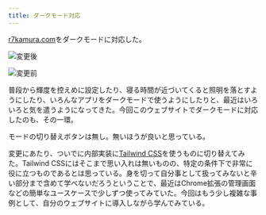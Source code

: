 ```yaml
---
title: ダークモード対応
---
```

[r7kamura.com](https://r7kamura.com/)をダークモードに対応した。

![](https://lh3.googleusercontent.com/docs/ADP-6oEn63Po3lERFqMzE8Mdk37ox7Eqq9u0V--EPou-Rls0z1h8lQBnqBxgfVZLqej6WKx2dXCA72E-IUdXpyqDKStHXcNOTYVCbTSnDQ31ycGAK4ZfIi9dEASIe70EF_oKypGJKMyzZBoQHFWL5Hn-CO6MxALaMe1DjXjRlSMGb36ZMWGZnvNkxGtNiV_sCJb3gd6N8h3qisP4WOa6o817X2UdFg8R64BBeER1b5Pi8TjugIpPfzOgVwpQh1sfeE2Az72ntdpQN_NGSfBt1PfwMGWE1s2ZND1NvsERuPqpn63U7OMUNzKDxDrcmjv9gYa7FbptZdXSQOeW5NDYCGISAty1XPyU5s_XpoAfPAzH2l_-yGOBTTJ-4pKqKkjQVDk6N441DPr-r8tv4t_Ji9QEKCgzEa2VxKDAphCD4qdZ3NWLYEMR0dxeQtHUz8Hd6sry7F8-a38X4hIEvqXY2JibA6DgxojfauqGP7WOVnicZSUDRWiorxxtBDjNalrT5VHAs3eG8yaC2WAabFUvsm8ZanDy1Ul_Kj3Gn1ZKBWcYtwzbtHH-jEv6sCi2-9JmFuer2P4CW7Gy7qB3m6uiuOI1Q3La35piJ4F6d0wShJqR6vDvXBx0aafIfEHJ1Pd6ixY5L5kW91cGi2GI8-fWpg_tyqWBE34TfZw-nlKHKdHB8dgRN7pz6eUKmlBdWQTdWYvGw-YJk2we3r4vi8teYbXa_AtIQM-p8M619xKHIpt-LfOOeoKQvkUbnRZBfCWShBpv7gGB6yke3qHGMJIAZTjI-yHTa2HlEh0LrHItFRNOjFQiGvV5yyq9ATPJ1N-PeshFKZhzbOflijtLr61MR0m5uCtmaTOh9GEx_OchvDTRMo7HMvIppj_3UGgD7BoFKRMdd75SaeQFoD1GGM-MgIKjMN0dmJnly0XK_fzMAVeQK64dysTkHYF2t0YgrT96JCXecfcnZuX51B0CRPn0El_yMTksW7hWHwObdMrYG1PYzLhGYS8F3C9oZrc7XZ3FGIv8T7l8SFed5X89Urmw2Y0SwsP4ZcZKWAfIXTkxbuc_J7LS4S1nmlP5IcjI-U-nGvG6sjs2UMByV0vuos32i9zP419505SxHnxXu3YQ8W9vNa4WP5S5f0UHVHzTUzwJm2Tg5R14bVLAtZFiLKqZ3tqP5L6zbNEVLjsxEHiQdE7uTieEzrzhzPnBNQC5jKHXfvvwhLEf_KcfBoZ_N4-ryusJeKm5fpSozeJeH36bp4AZwErEtVYC "変更後")

![](https://lh3.googleusercontent.com/docs/ADP-6oFunKpGlqpORy4UTXLK-phO788nErKvm_4m23RiTcEEJepFzEAtc-DK-1xvr3txEqQB_seU_cW1vuBmjnLe40nqaewEDG26g01wsvIGCn5fYxXMUw6-Sa7yPF5DqmMjzvkE-D_kj3_EUmH_TmlFiXiwO72bqBxtMGOIOFRIcCwiV-MwMUbvqckIE4lVVJQeBlvATyS1wSZb1oBLtgN84V13jXrPV5soMRjUhbDhyvfCXrfYelCVrAe0mW3hZOs-0cgyyqajAp1REUaoY3O0GO4QiDeFcJr5WJiPo1HETH3roF9yRZr--Z2qRrddynbyo0YGEKsl6ulr3fOuaY6-vUJHkOkDhez49hPycnOErnmaQ1wOFE9eW8ID0EDetqvvE8aFs-wSqOo4t73W4gSNIz0M8DnsOEO51s65sMTXjH0IwktX08k0kguE1NfYL28xzx7n_odLfgokt5bExy-uEQtYwsGh1Uo1ozCjQnwEH7nOqNeOA3z6i4gIo-DUfN7yYkqqDMfUCNG3xVUlRxFi3_FxFYeF4uyjyHFYBM9a8AikMPZf83KWlxqpwurFpNkDrZbbXAPhH2yftcq0I6cK-6llshZ5x6VBfNe7miK_bThkCUQIysPcJUb2DuqgGLg85bC-56UBaBFt9xwFtnngi579ECe5DrmLGeXdERQXDJoY3e9L5vP0wHIyqkz7BQK9cQG-nu2xbDcW7HSMj4hbd8XHYRk8KHKXHVmF7kjrcy36-yVyZ4v4HZ-DmQWewACgDXUNvuCGvA7shc4pDQaqNL1djNwMU1cFi5U1jjtHZton4KuoZuBqS8aBHlHJ-J7Jl4xAyKGKWfiFtF4sPXXvwnu1klkNd_pOIO2pMP9OnSzc44tkrJZ7MSw-AIY6foggiuu8uNH3hgiQEjXdTPuZTET7CX9rZvym_n62gJIEtOjaVcZhihywRvefLGLiLHNcY99DY8gTb0vspuIcNX9KpRqq7xvT8WbMbxKaX2vcqhfDCrDyNr7Ne2x3rLCj32-tu987KEekWayNXRSJNdtZwxRSOPiyQ8OvHVlmhXOUcJdZa5yWFJ9iTPx7zdfXokBUK80K7VbE9fp-yEIYxGuHFQp_rzelvkm52z7h_sB74sues3ElN60TzLIZx4xxfsSXWvNB4ObCri7YOxmFC8uYKiRjHhhV6nsU0FES4Qm4YRp0j2iwMshdn2Uxu0MqIK0L_BepCrd7PswXGUS16QyAZqBJa0TXE34VD77yoefFe4VCRt-H "変更前")

普段から輝度を控えめに設定したり、寝る時間が近づいてくると照明を落とすようにしたり、いろんなアプリをダークモードで使うようにしたりと、最近はいろいろと気を遣うようになってきた。今回このウェブサイトでダークモードに対応したのも、その一環。

モードの切り替えボタンは無し。無いほうが良いと思っている。

変更にあたり、ついでに内部実装に[Tailwind CSS](https://tailwindcss.com/)を使うものに切り替えてみた。Tailwind CSSにはそこまで思い入れは無いものの、特定の条件下で非常に役に立つものであるとは思っている。身を切って自分事として扱ってみないと辛い部分まで含めて学べないだろうということで、最近はChrome拡張の管理画面などの簡単なユースケースで少しずつ使ってみていた。今回はもう少し複雑な事例として、自分のウェブサイトに導入しながら学んでみている。
